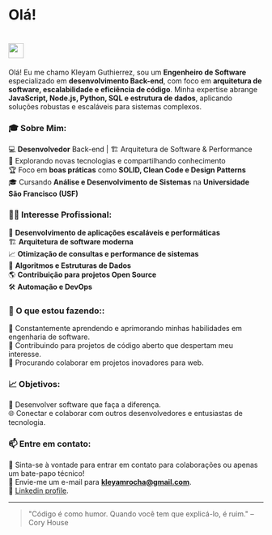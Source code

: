 # <h1>Olá!<h1> <img src="https://media.giphy.com/media/hvRJCLFzcasrR4ia7z/giphy.gif" width="30" >  

Olá! Eu me chamo Kleyam Guthierrez, sou um **Engenheiro de Software** especializado em **desenvolvimento Back-end**, com foco em **arquitetura de software, escalabilidade e eficiência de código**. Minha expertise abrange **JavaScript, Node.js, Python, SQL e estrutura de dados**, aplicando soluções robustas e escaláveis para sistemas complexos.

### 🎓 Sobre Mim:
     
💻 **Desenvolvedor** Back-end | 🏗️ Arquitetura de Software & Performance                
📖 Explorando novas tecnologias e compartilhando conhecimento                   
🏆 Foco em **boas práticas** como **SOLID, Clean Code e Design Patterns**  
🎓 Cursando **Análise e Desenvolvimento de Sistemas** na **Universidade São Francisco (USF)**
 
  
### 👩‍💻 Interesse Profissional:

🚀 **Desenvolvimento de aplicações escaláveis e performáticas**  
🏗️ **Arquitetura de software moderna**  
📈 **Otimização de consultas e performance de sistemas**  
🧠 **Algoritmos e Estruturas de Dados**  
🌎 **Contribuição para projetos Open Source**  
🛠 **Automação e DevOps**  


### 🌱 O que estou fazendo::

📖 Constantemente aprendendo e aprimorando minhas habilidades em engenharia de software.<br/>
🔄 Contribuindo para projetos de código aberto que despertam meu interesse.<br/>
🤝 Procurando colaborar em projetos inovadores para web.<br/>

### 📈 Objetivos:

🌟 Desenvolver software que faça a diferença.<br/>
🌐 Conectar e colaborar com outros desenvolvedores e entusiastas de tecnologia.<br/>

### 📫 Entre em contato:

💬 Sinta-se à vontade para entrar em contato para colaborações ou apenas um bate-papo técnico!<br/>
📧 Envie-me um e-mail para **kleyamrocha@gmail.com**.<br/>
🔗 [Linkedin profile](https://www.linkedin.com/in/kleyam-guthierrez-ba3b61234/).<br/>

<hr>

> "Código é como humor. Quando você tem que explicá-lo, é ruim." – Cory House









